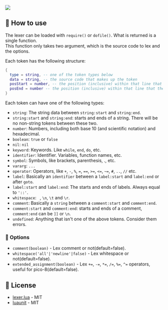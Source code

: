 ![](https://github.com/FelipeIzolan/lexer.lua/assets/80170121/035627cf-f252-4760-b128-73bd6d76cc1e)

## 📝 How to use

The lexer can be loaded with `require()` or `dofile()`. What is returned is a single function.\
This function only takes two argument, which is the source code to lex and the options.

Each token has the following structure:

```lua
{
  type = string, -- one of the token types below
  data = string, -- the source code that makes up the token
  posStart = number, -- the position (inclusive) within that line that the token starts
  posEnd = number -- the position (inclusive) within that line that the token ends
}
```

Each token can have one of the following types:

- `string`: The string data between `string:start` and `string:end`.
- `string:start` and `string:end`: starts and ends of a string. There will be no non-string tokens between these two.
- `number`: Numbers, including both base 10 (and scientific notation) and hexadecimal.
- `boolean`: `true` or `false`
- `nil`: `nil`
- `keyword`: Keywords. Like `while`, `end`, `do`, etc.
- `identifier`: Identifier. Variables, function names, etc.
- `symbol`: Symbols, like brackets, parenthesis, ., etc.
- `vararg`: `...`
- `operator`: Operators, like `+`, `-`, `%`, `=`, `==`, `>=`, `<=`, `~=`, `#`, `..`, `//` etc.
- `label`: Basically an `identifier` between a `label:start` and `label:end` or after `goto`.
- `label:start` and `label:end`: The starts and ends of labels. Always equal to `'::'`.
- `whitespace`: ` `, `\n`, `\t` and `\r`.
- `comment`: Basically a `string` between a `comment:start` and `comment:end`.
- `comment:start` and `comment:end`: starts and ends of a comment, `comment:end` can be `]]` or `\n`.
- `undefined`: Anything that isn't one of the above tokens. Consider them errors.

### 🔧 Options

- `comment(boolean)` - Lex comment or not(default=false).
- `whitespace('all'|'newline'|false)` - Lex whitespace or not(default=false).
- `extended_assignment(boolean)` - Lex `+=`, `-=`, `*=`, `/=`, `%=`, `^=` operators, useful for pico-8(default=false).

## 📜 License

- [lexer.lua](https://github.com/FelipeIzolan/lexer.lua) - MIT
- [luaunit](https://github.com/bluebird75/luaunit) - MIT
